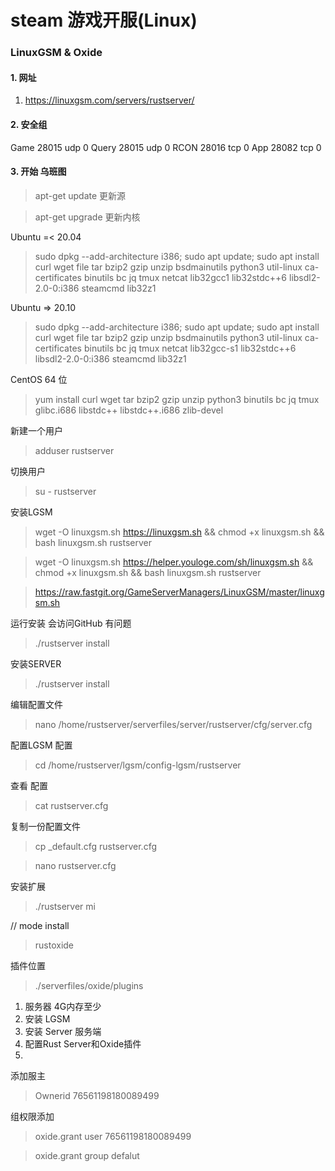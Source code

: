 # steam 游戏开服(Linux)

### LinuxGSM & Oxide

#### 1. 网址

1. https://linuxgsm.com/servers/rustserver/

#### 2. 安全组

Game         28015  udp       0
Query        28015  udp       0
RCON         28016  tcp       0
App          28082  tcp       0


#### 3. 开始 乌班图

> apt-get update 更新源

> apt-get upgrade 更新内核

Ubuntu =< 20.04

> sudo dpkg --add-architecture i386; sudo apt update; sudo apt install curl wget file tar bzip2 gzip unzip bsdmainutils python3 util-linux ca-certificates binutils bc jq tmux netcat lib32gcc1 lib32stdc++6 libsdl2-2.0-0:i386 steamcmd lib32z1

Ubuntu => 20.10

> sudo dpkg --add-architecture i386; sudo apt update; sudo apt install curl wget file tar bzip2 gzip unzip bsdmainutils python3 util-linux ca-certificates binutils bc jq tmux netcat lib32gcc-s1 lib32stdc++6 libsdl2-2.0-0:i386 steamcmd lib32z1

CentOS 64 位

> yum install curl wget tar bzip2 gzip unzip python3 binutils bc jq tmux glibc.i686 libstdc++ libstdc++.i686 zlib-devel

新建一个用户
> adduser rustserver

切换用户 
> su - rustserver

安装LGSM
> wget -O linuxgsm.sh https://linuxgsm.sh && chmod +x linuxgsm.sh && bash linuxgsm.sh rustserver

> wget -O linuxgsm.sh https://helper.youloge.com/sh/linuxgsm.sh && chmod +x linuxgsm.sh && bash linuxgsm.sh rustserver

> https://raw.fastgit.org/GameServerManagers/LinuxGSM/master/linuxgsm.sh

运行安装 会访问GitHub 有问题

> ./rustserver install

安装SERVER

> ./rustserver install


编辑配置文件

> nano /home/rustserver/serverfiles/server/rustserver/cfg/server.cfg

配置LGSM 配置

> cd /home/rustserver/lgsm/config-lgsm/rustserver

查看 配置

> cat rustserver.cfg 

复制一份配置文件

> cp _default.cfg rustserver.cfg 

> nano rustserver.cfg


安装扩展

> ./rustserver mi 

// mode install

> rustoxide

插件位置

> ./serverfiles/oxide/plugins


1. 服务器 4G内存至少 
2. 安装 LGSM
3. 安装 Server 服务端
4. 配置Rust Server和Oxide插件
5. 



添加服主 

> Ownerid 76561198180089499

组权限添加

> oxide.grant user 76561198180089499

> oxide.grant group defalut




